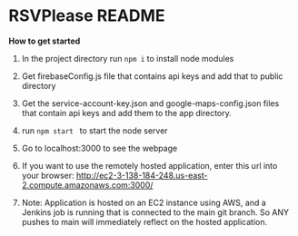 # RSVPlease README

**How to get started**

1. In the project directory run ``` npm i ``` to install node modules

2. Get firebaseConfig.js file that contains api keys and add that to public directory

3. Get the service-account-key.json and google-maps-config.json files that contain api keys and add them to the app directory.

4. run ```npm start ``` to start the node server

5. Go to localhost:3000 to see the webpage

6. If you want to use the remotely hosted application, enter this url into your browser: http://ec2-3-138-184-248.us-east-2.compute.amazonaws.com:3000/

7. Note: Application is hosted on an EC2 instance using AWS, and a Jenkins job is running that is connected to the main git branch. So ANY pushes to main will immediately reflect on the hosted application.
